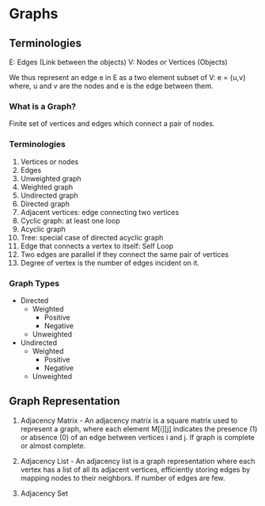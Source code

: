 # Graphs

## Terminologies
E: Edges (Link between the objects)
V: Nodes or Vertices (Objects)

We thus represent an edge e in E as a two element subset of V: e = {u,v}
where, u and v are the nodes and e is the edge between them. 

### What is a Graph?
Finite set of vertices and edges which connect a pair of nodes.

### Terminologies
1. Vertices or nodes
2. Edges
3. Unweighted graph
4. Weighted graph
5. Undirected graph
6. Directed graph
7. Adjacent vertices: edge connecting two vertices
8. Cyclic graph: at least one loop
9. Acyclic graph
10. Tree: special case of directed acyclic graph
11. Edge that connects a vertex to itself: Self Loop 
12. Two edges are parallel if they connect the same pair of vertices 
13. Degree of vertex is the number of edges incident on it.

### Graph Types
- Directed
  - Weighted
    - Positive
    - Negative
  - Unweighted
- Undirected
  - Weighted
    - Positive
    - Negative
  - Unweighted

## Graph Representation
1. Adjacency Matrix - An adjacency matrix is a square matrix used 
to represent a graph, where each element  M[i][j]  indicates the 
presence (1) or absence (0) of an edge between vertices  i  and  j.
If graph is complete or almost complete.

2. Adjacency List - An adjacency list is a graph representation where 
each vertex has a list of all its adjacent vertices, efficiently 
storing edges by mapping nodes to their neighbors. 
If number of edges are few.

3. Adjacency Set
